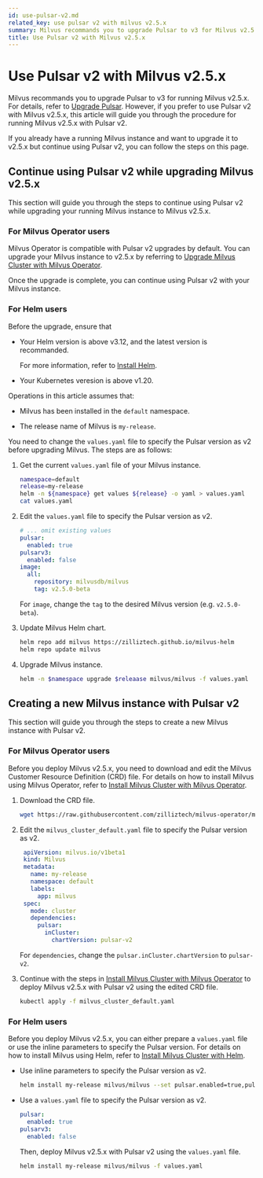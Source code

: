 ```yaml
---
id: use-pulsar-v2.md
related_key: use pulsar v2 with milvus v2.5.x
summary: Milvus recommands you to upgrade Pulsar to v3 for Milvus v2.5.x. However, if you prefer to use Pulsar v2, this article will guide you through the steps to continue using Pulsar v2 with Milvus v2.5.x.
title: Use Pulsar v2 with Milvus v2.5.x
---
```


# Use Pulsar v2 with Milvus v2.5.x

Milvus recommands you to upgrade Pulsar to v3 for running Milvus v2.5.x. For details, refer to [Upgrade Pulsar](upgrade-pulsar-v3.md). However, if you prefer to use Pulsar v2 with Milvus v2.5.x, this article will guide you through the procedure for running Milvus v2.5.x with Pulsar v2.

If you already have a running Milvus instance and want to upgrade it to v2.5.x but continue using Pulsar v2, you can follow the steps on this page.

## Continue using Pulsar v2 while upgrading Milvus v2.5.x

This section will guide you through the steps to continue using Pulsar v2 while upgrading your running Milvus instance to Milvus v2.5.x.

### For Milvus Operator users

Milvus Operator is compatible with Pulsar v2 upgrades by default. You can upgrade your Milvus instance to v2.5.x by referring to [Upgrade Milvus Cluster with Milvus Operator](upgrade_milvus_cluster-operator.md).

Once the upgrade is complete, you can continue using Pulsar v2 with your Milvus instance.

### For Helm users

Before the upgrade, ensure that

- Your Helm version is above v3.12, and the latest version is recommanded.

  For more information, refer to [Install Helm](https://helm.sh/docs/intro/install/).

- Your Kubernetes veresion is above v1.20.

Operations in this article assumes that:

- Milvus has been installed in the `default` namespace.

- The release name of Milvus is `my-release`.

You need to change the `values.yaml` file to specify the Pulsar version as v2 before upgrading Milvus. The steps are as follows:

1. Get the current `values.yaml` file of your Milvus instance.

   ```bash
   namespace=default
   release=my-release
   helm -n ${namespace} get values ${release} -o yaml > values.yaml
   cat values.yaml
   ```

2. Edit the `values.yaml` file to specify the Pulsar version as v2.

    ```yaml
    # ... omit existing values
    pulsar:
      enabled: true
    pulsarv3:
      enabled: false
    image:
      all:
        repository: milvusdb/milvus
        tag: v2.5.0-beta 
    ``` 

    For `image`, change the `tag` to the desired Milvus version (e.g. `v2.5.0-beta`).

3. Update Milvus Helm chart.

   ```bash
   helm repo add milvus https://zilliztech.github.io/milvus-helm
   helm repo update milvus
   ```

4. Upgrade Milvus instance.

   ```bash
   helm -n $namespace upgrade $releaase milvus/milvus -f values.yaml
   ```

## Creating a new Milvus instance with Pulsar v2

This section will guide you through the steps to create a new Milvus instance with Pulsar v2.

### For Milvus Operator users

Before you deploy Milvus v2.5.x, you need to download and edit the Milvus Customer Resource Definition (CRD) file. For details on how to install Milvus using Milvus Operator, refer to [Install Milvus Cluster with Milvus Operator](install_cluster-milvusoperator.md).

1. Download the CRD file.

   ```bash
   wget https://raw.githubusercontent.com/zilliztech/milvus-operator/main/config/samples/milvus_cluster_default.yaml
   ```

2. Edit the `milvus_cluster_default.yaml` file to specify the Pulsar version as v2.

   ```yaml
    apiVersion: milvus.io/v1beta1
    kind: Milvus
    metadata:
      name: my-release
      namespace: default
      labels:
        app: milvus
    spec:
      mode: cluster
      dependencies:
        pulsar:
          inCluster:
            chartVersion: pulsar-v2
    ```

    For `dependencies`, change the `pulsar.inCluster.chartVersion` to `pulsar-v2`.

3. Continue with the steps in [Install Milvus Cluster with Milvus Operator](https://milvus.io/docs/install_cluster-milvusoperator.md#Deploy-Milvus) to deploy Milvus v2.5.x with Pulsar v2 using the edited CRD file.

    ```bash
    kubectl apply -f milvus_cluster_default.yaml
    ```

### For Helm users

Before you deploy Milvus v2.5.x, you can either prepare a `values.yaml` file or use the inline parameters to specify the Pulsar version. For details on how to install Milvus using Helm, refer to [Install Milvus Cluster with Helm](install_cluster-helm.md).

- Use inline parameters to specify the Pulsar version as v2.

  ```bash
  helm install my-release milvus/milvus --set pulsar.enabled=true,pulsarv3.enabled=false
  ```

- Use a `values.yaml` file to specify the Pulsar version as v2.

  ```yaml
  pulsar:
    enabled: true
  pulsarv3:
    enabled: false
  ```

  Then, deploy Milvus v2.5.x with Pulsar v2 using the `values.yaml` file.

  ```bash
  helm install my-release milvus/milvus -f values.yaml
  ```   
